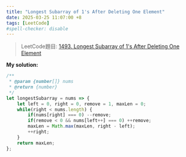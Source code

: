 ```yaml
---
title: "Longest Subarray of 1's After Deleting One Element"
date: 2025-03-25 11:07:00 +8
tags: [LeetCode]
#spell-checker: disable
---
```


> LeetCode題目: [1493. Longest Subarray of 1's After Deleting One Element](https://leetcode.com/problems/longest-subarray-of-1s-after-deleting-one-element/description/?envType=study-plan-v2&envId=leetcode-75)

**My solution:**
```js
/**
 * @param {number[]} nums
 * @return {number}
 */
let longestSubarray = nums => {
    let left = 0, right = 0, remove = 1, maxLen = 0;
    while(right < nums.length) {
        if(nums[right] === 0) --remove;
        if(remove < 0 && nums[left++] === 0) ++remove;
        maxLen = Math.max(maxLen, right - left);
        ++right;
    }
    return maxLen;
};
```
